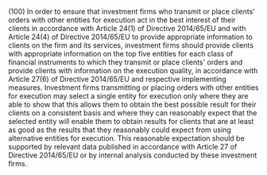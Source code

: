 (100) In order to ensure that investment firms who transmit or place clients' orders with other entities for execution act in the best interest of their clients in accordance with Article 24(1) of Directive 2014/65/EU and with Article 24(4) of Directive 2014/65/EU to provide appropriate information to clients on the firm and its services, investment firms should provide clients with appropriate information on the top five entities for each class of financial instruments to which they transmit or place clients' orders and provide clients with information on the execution quality, in accordance with Article 27(6) of Directive 2014/65/EU and respective implementing measures. Investment firms transmitting or placing orders with other entities for execution may select a single entity for execution only where they are able to show that this allows them to obtain the best possible result for their clients on a consistent basis and where they can reasonably expect that the selected entity will enable them to obtain results for clients that are at least as good as the results that they reasonably could expect from using alternative entities for execution. This reasonable expectation should be supported by relevant data published in accordance with Article 27 of Directive 2014/65/EU or by internal analysis conducted by these investment firms.